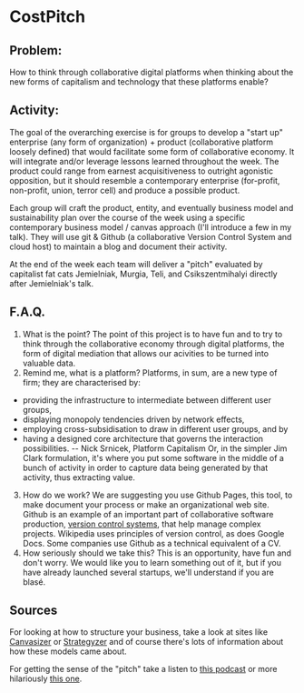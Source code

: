 # CostPitch

## Problem: 
How to think through collaborative digital platforms when thinking about the new forms of capitalism and technology that these platforms enable?

## Activity: 

The goal of the overarching exercise is for groups to develop a "start up" enterprise (any form of organization) + product (collaborative platform loosely defined) that would facilitate some form of collaborative economy. It will integrate and/or leverage lessons learned throughout the week. The product could range from earnest acquisitiveness to outright agonistic opposition, but it should resemble a contemporary enterprise (for-profit, non-profit, union, terror cell) and produce a possible product.

Each group will craft the product, entity, and eventually business model and sustainability plan over the course of the week using a specific contemporary business model / canvas approach (I'll introduce a few in my talk). They will use git & Github (a collaborative Version Control System and cloud host) to maintain a blog and document their activity.

At the end of the week each team will deliver a "pitch" evaluated by capitalist fat cats Jemielniak, Murgia, Teli, and Csikszentmihalyi directly after Jemielniak's talk.

## F.A.Q. 
1. What is the point?
The point of this project is to have fun and to try to think through the collaborative economy through digital platforms, the form of digital mediation that allows our acivities to be turned into valuable data.
2. Remind me, what is a platform?
Platforms, in sum, are a new type of firm; they are characterised by:
 * providing the infrastructure to intermediate between different user groups, 
 * displaying monopoly tendencies driven by network effects, 
 * employing cross-subsidisation to draw in different user groups, and by
 * having a designed core architecture that governs the interaction possibilities.
 -- Nick Srnicek, Platform Capitalism
 Or, in the simpler Jim Clark formulation, it's where you put some software in the middle of a bunch of activity in order to capture data being generated by that activity, thus extracting value.                                
3. How do we work?
We are suggesting you use Github Pages, this tool, to make document your process or make an organizational web site. Github is an example of an important part of collaborative software production, [version control systems](https://en.wikipedia.org/wiki/Version_control), that help manage complex projects. Wikipedia uses principles of version control, as does Google Docs. Some companies use Github as a technical equivalent of a CV.
4. How seriously should we take this?
This is an opportunity, have fun and don't worry. We would like you to learn something out of it, but if you have already launched several startups, we'll understand if you are blasé.

## Sources

For looking at how to structure your business, take a look at sites like [Canvasizer](https://canvanizer.com/choose-canvas) or [Strategyzer](https://strategyzer.com/canvas/business-model-canvas) and of course there's lots of information about how these models came about.

For getting the sense of the "pitch" take a listen to [this podcast](https://gimletmedia.com/show/thepitch/all/) or more hilariously [this one](https://gimletmedia.com/episode/1-how-not-to-pitch-a-billionaire/).

